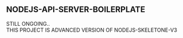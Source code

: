 ## NODEJS-API-SERVER-BOILERPLATE
STILL ONGOING..    
THIS PROJECT IS ADVANCED VERSION OF NODEJS-SKELETONE-V3   
